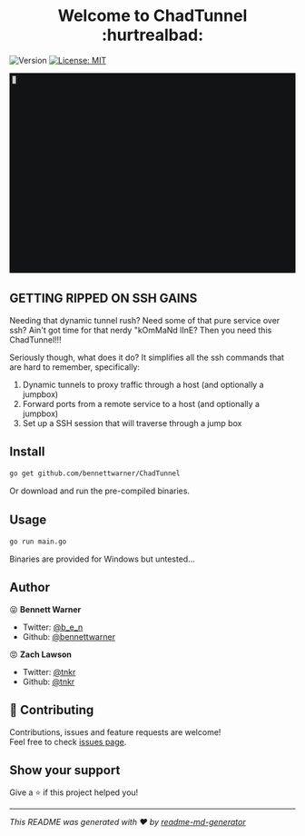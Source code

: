 <h1 align="center">Welcome to ChadTunnel :hurtrealbad:</h1>
<p>
  <img alt="Version" src="https://img.shields.io/badge/version-2004-blue.svg?cacheSeconds=2592000" />
  <a href="https://github.com/bennettwarner/ChadTunnel/blob/master/LICENSE" target="_blank">
    <img alt="License: MIT" src="https://img.shields.io/badge/License-MIT-yellow.svg" />
  </a>
</p>

![ChadTunnel Demo](demo.gif)

## GETTING RIPPED ON SSH GAINS
Needing that dynamic tunnel rush? Need some of that pure service over ssh?
Ain't got time for that nerdy "kOmMaNd lInE?
Then you need this ChadTunnel!!!

Seriously though, what does it do? 
It simplifies all the ssh commands that are hard to remember, specifically:
1. Dynamic tunnels to proxy traffic through a host (and optionally a jumpbox)
2. Forward ports from a remote service to a host (and optionally a jumpbox)
3. Set up a SSH session that will traverse through a jump box

## Install

```sh
go get github.com/bennettwarner/ChadTunnel
```

Or download and run the pre-compiled binaries.

## Usage

```sh
go run main.go
```

Binaries are provided for Windows but untested...

## Author

😝 **Bennett Warner**

* Twitter: [@b_e_n](https://twitter.com/b_e_n)
* Github: [@bennettwarner](https://github.com/bennettwarner)

😡 **Zach Lawson**

* Twitter: [@tnkr](https://twitter.com/_tnkr_)
* Github: [@tnkr](https://github.com/tnkr)

## 🤝 Contributing

Contributions, issues and feature requests are welcome!<br />Feel free to check [issues page](https://github.com/bennettwarner/ChadTunnel/issues). 

## Show your support

Give a ⭐️ if this project helped you!

***
_This README was generated with ❤️ by [readme-md-generator](https://github.com/kefranabg/readme-md-generator)_
